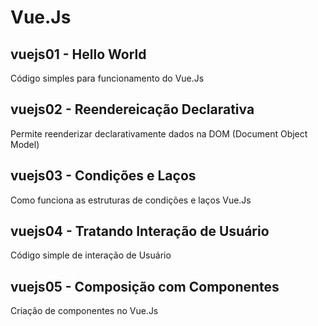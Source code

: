 # Vue.Js

## vuejs01 - Hello World
Código simples para funcionamento do Vue.Js

## vuejs02 - Reendereicação Declarativa
Permite reenderizar declarativamente dados na DOM (Document Object Model)

## vuejs03 - Condições e Laços
Como funciona as estruturas de condições e laços Vue.Js

## vuejs04 - Tratando Interação de Usuário
Código simple de interação de Usuário

## vuejs05 - Composição com Componentes
Criação de componentes no Vue.Js
